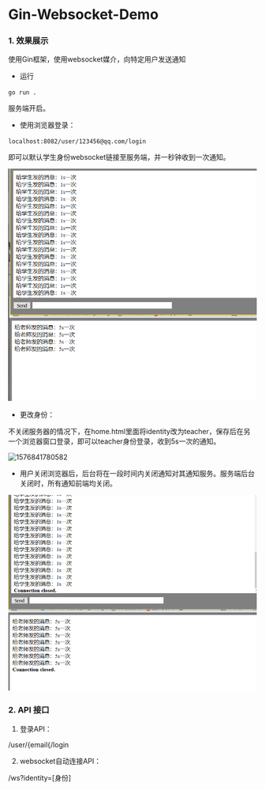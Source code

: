 # Gin-Websocket-Demo
### 1. 效果展示

使用Gin框架，使用websocket媒介，向特定用户发送通知

- 运行

`go run .`

服务端开启。

- 使用浏览器登录：

`localhost:8082/user/123456@qq.com/login`

即可以默认学生身份websocket链接至服务端，并一秒钟收到一次通知。

![1576841587091](./img/1.png)

- 更改身份：

不关闭服务器的情况下，在home.html里面将identity改为teacher，保存后在另一个浏览器窗口登录，即可以teacher身份登录，收到5s一次的通知。

![1576841780582](C:\Users\38267\AppData\Roaming\Typora\typora-user-images\1576841780582.png)

- 用户关闭浏览器后，后台将在一段时间内关闭通知对其通知服务。服务端后台关闭时，所有通知前端均关闭。

![](img/2.png)

### 2. API 接口

1. 登录API：

/user/{email{/login

2. websocket自动连接API：

/ws?identity=[身份]